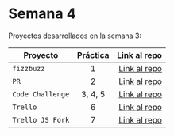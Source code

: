 # Semana 4

Proyectos desarrollados en la semana 3:

| Proyecto           | Práctica |                                                             Link al repo |
| ------------------ | :-------: | -----------------------------------------------------------------------: |
| `fizzbuzz`       |     1     | [Link al repo](https://github.com/LaunchX-InnovaccionVirtual/MissionNodeJS) |
| `PR`             |     2     | [Link al repo](https://github.com/LaunchX-InnovaccionVirtual/MissionNodeJS) |
| `Code Challenge` |  3, 4, 5  | [Link al repo](https://github.com/LaunchX-InnovaccionVirtual/MissionNodeJS) |
| `Trello`         |     6     | [Link al repo](https://github.com/LaunchX-InnovaccionVirtual/MissionNodeJS) |
| `Trello JS Fork` |     7     | [Link al repo](https://github.com/LaunchX-InnovaccionVirtual/MissionNodeJS) |
